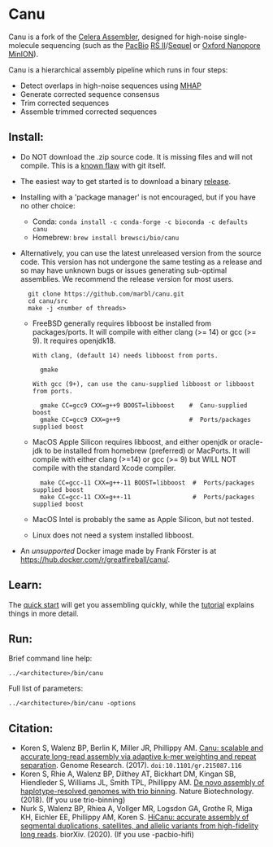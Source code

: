 # Canu

Canu is a fork of the [Celera Assembler](http://wgs-assembler.sourceforge.net/wiki/index.php?title=Main_Page), designed for high-noise single-molecule sequencing (such as the [PacBio](http://www.pacb.com) [RS II](http://www.pacb.com/products-and-services/pacbio-systems/rsii/)/[Sequel](http://www.pacb.com/products-and-services/pacbio-systems/sequel/) or [Oxford Nanopore](https://www.nanoporetech.com/) [MinION](https://nanoporetech.com/products)).

Canu is a hierarchical assembly pipeline which runs in four steps:

* Detect overlaps in high-noise sequences using [MHAP](https://github.com/marbl/MHAP)
* Generate corrected sequence consensus
* Trim corrected sequences
* Assemble trimmed corrected sequences

## Install:

* Do NOT download the .zip source code.  It is missing files and will not compile.  This is a [known flaw](https://github.com/dear-github/dear-github/issues/214) with git itself.

* The easiest way to get started is to download a binary [release](http://github.com/marbl/canu/releases).

* Installing with a 'package manager' is not encouraged, but if you have no other choice:
  * Conda: `conda install -c conda-forge -c bioconda -c defaults canu`
  * Homebrew: `brew install brewsci/bio/canu`

* Alternatively, you can use the latest unreleased version from the source
  code.  This version has not undergone the same testing as a release and so
  may have unknown bugs or issues generating sub-optimal assemblies. We
  recommend the release version for most users.

        git clone https://github.com/marbl/canu.git
        cd canu/src
        make -j <number of threads>

  * FreeBSD generally requires libboost be installed from packages/ports.  It
    will compile with either clang (>= 14) or gcc (>= 9).  It requires
    openjdk18.

        With clang, (default 14) needs libboost from ports.

          gmake

        With gcc (9+), can use the canu-supplied libboost or libboost from ports.

          gmake CC=gcc9 CXX=g++9 BOOST=libboost    #  Canu-supplied boost
          gmake CC=gcc9 CXX=g++9                   #  Ports/packages supplied boost

  * MacOS Apple Silicon requires libboost, and either openjdk or oracle-jdk
    to be installed from homebrew (preferred) or MacPorts.  It will compile
    with either clang (>=14) or gcc (>= 9) but WILL NOT compile with the
    standard Xcode compiler.

          make CC=gcc-11 CXX=g++-11 BOOST=libboost  #  Ports/packages supplied boost
          make CC=gcc-11 CXX=g++-11                 #  Ports/packages supplied boost

  * MacOS Intel is probably the same as Apple Silicon, but not tested.

  * Linux does not need a system installed libboost.

* An *unsupported* Docker image made by Frank Förster is at https://hub.docker.com/r/greatfireball/canu/.

## Learn:

The [quick start](http://canu.readthedocs.io/en/latest/quick-start.html) will get you assembling quickly, while the [tutorial](http://canu.readthedocs.io/en/latest/tutorial.html) explains things in more detail.

## Run:

Brief command line help:

    ../<architecture>/bin/canu

Full list of parameters:

    ../<architecture>/bin/canu -options

## Citation:
 - Koren S, Walenz BP, Berlin K, Miller JR, Phillippy AM. [Canu: scalable and accurate long-read assembly via adaptive k-mer weighting and repeat separation](https://doi.org/10.1101/gr.215087.116). Genome Research. (2017). `doi:10.1101/gr.215087.116`
 - Koren S, Rhie A, Walenz BP, Dilthey AT, Bickhart DM, Kingan SB, Hiendleder S, Williams JL, Smith TPL, Phillippy AM. [De novo assembly of haplotype-resolved genomes with trio binning](http://doi.org/10.1038/nbt.4277).  Nature Biotechnology.  (2018). (If you use trio-binning)
 - Nurk S, Walenz BP, Rhiea A, Vollger MR, Logsdon GA, Grothe R, Miga KH, Eichler EE, Phillippy AM, Koren S. [HiCanu: accurate assembly of segmental duplications, satellites, and allelic variants from high-fidelity long reads](https://doi.org/10.1101/2020.03.14.992248).  biorXiv.  (2020). (If you use -pacbio-hifi)
 

